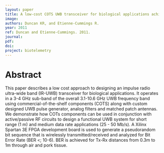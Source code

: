 ```yaml
---
layout: paper
title: A low-cost COTS UWB transceiver for biological applications achieves 50 Mb/s with < 10−6 Raw BER
image:
authors: Duncan KR, and Etienne-Cummings R.
year: 2011
ref: Duncan and Etienne-Cummings. 2011.
journal:
pdf:
doi:
project: biotelemetry
---
```


# Abstract
This paper describes a low cost approach to designing an impulse radio ultra-wide band (IR-UWB) transceiver for biological applications. It operates in a 3-4 GHz sub-band of the overall 3.1-10.6 GHz UWB frequency band using commercial-of-the-shelf components (COTS) along with custom designed UWB pulse generator, analog filters and matched patch antennas. We demonstrate how COTs components can be used in conjunction with active/passive RF circuits to design a functional UWB system for short range (1 m) and medium data rate applications (25 - 50 Mb/s). A Xilinx Spartan 3E FPGA development board is used to generate a pseudorandom bit sequence that is wirelessly transmitted/received and analyzed for Bit Error Rate (BER <; 10-6). BER is achieved for Tx-Rx distances from 0.3m to 1m through air and pork tissue.
